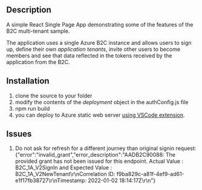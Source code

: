 ## Description

A simple React Single Page App demonstrating some of the features of the B2C multi-tenant sample.

The application uses a single Azure B2C instance and allows users to sign up, define their own *application tenants*, invite other
users to become members and see that data reflected in the tokens received by the application from the B2C.

## Installation

1. clone the source to your folder
2. modify the contents of the *deployment* object in the authConfig.js file
3. npm run build
4. you can deploy to Azure static web server [using VSCode extension](https://jyoo.github.io/deploying-react-spa-in-10-minutes-using-azure).


## Issues

1. Do not ask for refresh for a different journey than original signin request: {"error":"invalid_grant","error_description":"AADB2C90088: The provided grant has not been issued for this endpoint. Actual Value : B2C_1A_V2SignIn and Expected Value : B2C_1A_V2NewTenant\r\nCorrelation ID: f9ba829c-a81f-4ef9-ad61-e1f17fb38727\r\nTimestamp: 2022-01-02 18:14:17Z\r\n"}
